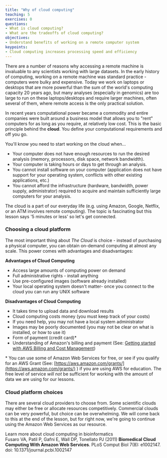 ```yaml
---
title: "Why of cloud computing"
teaching: 5
exercises: 0
questions:
- What is cloud computing?
- What are the tradeoffs of cloud computing?
objectives:
- Understand benefits of working on a remote computer system
keypoints:
- Cloud computing increases processing speed and efficiency
---
```


There are a number of reasons why accessing a remote machine is invaluable to any scientists working with large datasets. In the early history of computing, working on a remote machine was standard practice - computers were bulky and expensive. Today we work on laptops or desktops that are more powerful than the sum of the world's computing capacity 20 years ago, but many analyses (especially in genomics) are too large to run on these laptops/desktops and require larger machines, often several of them, where remote access is the only practical solution.

In recent years computational power became a commodity and entire companies were built around a business model that allows you to "rent" computers for as long as you require, at relatively low cost. This is the basic principle behind the **cloud**. You define your computational requirements and off you go.

You'll know you need to start working on the cloud when...

- Your computer does not have enough resources to run the desired analysis (memory, processors, disk space, network bandwidth).
- Your computer is taking hours or days to get through an analysis.
- You cannot install software on your computer (application does not have support for your operating system, conflicts with other existing applications, etc.)
- You cannot afford the infrastructure (hardware, bandwidth, power supply, administrator) required to acquire and maintain sufficiently large computers for your analysis.

The cloud is a part of our everyday life (e.g. using Amazon, Google, Netflix, or an ATM involves remote computing). The topic is fascinating but this lesson says '5 minutes or less' so let's get connected.


### Choosing a cloud platform

The most important thing about *The Cloud* is choice - instead of purchasing a physical computer, you can obtain on-demand computing at almost any scale. This power comes with advantages and disadvantages:

**Advantages of Cloud Computing**

* Access large amounts of computing power on demand
* Full administrative rights - install anything
* Use pre-configured images (software already installed)
* Your local operating system doesn't matter- once you connect to the cloud you can run any UNIX software

**Disadvantages of Cloud Computing**

* It takes time to upload data and download results
* Cloud computing costs money (you must keep track of your costs)
* If you need help, you may not have a local system administrator
* Images may be poorly documented (you may not be clear on what is installed, or how to use it)
* Form of payment (credit card)*
* Understanding of Amazon's billing and payment (See: [Getting started with AWS Billing and Cost Management](https://docs.aws.amazon.com/awsaccountbilling/latest/aboutv2/billing-getting-started.html))

\* You can use some of Amazon Web Services for free, or see if you qualify for an AWS Grant (See: [https://aws.amazon.com/grants/](https://aws.amazon.com/grants/) ) if you are using AWS for education. The free level of service *will not* be sufficient for working with the amount of data we are using for our lessons.


### Cloud platform choices

There are several cloud providers to choose from. Some scientific clouds may either be free or allocate resources competitively. Commercial clouds can be very powerful, but choice can be overwhelming. We will come back to this at the end of the lesson, but for right now, we're going to continue using the Amazon Web Services as our resource.

Learn more about cloud computing in bioinformatics<br>
Fusaro VA, Patil P, Gafni E, Wall DP, Tonellato PJ (2011) **Biomedical Cloud Computing With Amazon Web Services**. PLoS Comput Biol 7(8): e1002147. doi: 10.1371/journal.pcbi.1002147
